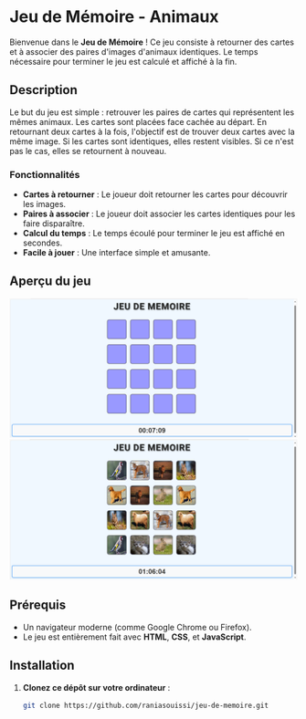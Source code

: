 # Jeu de Mémoire - Animaux

Bienvenue dans le **Jeu de Mémoire** ! Ce jeu consiste à retourner des cartes et à associer des paires d'images d'animaux identiques. Le temps nécessaire pour terminer le jeu est calculé et affiché à la fin.

## Description

Le but du jeu est simple : retrouver les paires de cartes qui représentent les mêmes animaux. Les cartes sont placées face cachée au départ. En retournant deux cartes à la fois, l'objectif est de trouver deux cartes avec la même image. Si les cartes sont identiques, elles restent visibles. Si ce n'est pas le cas, elles se retournent à nouveau.

### Fonctionnalités

- **Cartes à retourner** : Le joueur doit retourner les cartes pour découvrir les images.
- **Paires à associer** : Le joueur doit associer les cartes identiques pour les faire disparaître.
- **Calcul du temps** : Le temps écoulé pour terminer le jeu est affiché en secondes.
- **Facile à jouer** : Une interface simple et amusante.

## Aperçu du jeu

![Aperçu du jeu 1](assets/jeu1.png)
![Aperçu du jeu 2](assets/jeu2.png)


## Prérequis

- Un navigateur moderne (comme Google Chrome ou Firefox).
- Le jeu est entièrement fait avec **HTML**, **CSS**, et **JavaScript**.

## Installation

1. **Clonez ce dépôt sur votre ordinateur** :
   ```bash
   git clone https://github.com/raniasouissi/jeu-de-memoire.git
